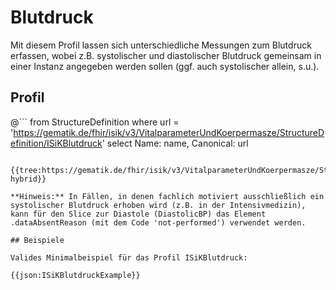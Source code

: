 # Blutdruck

Mit diesem Profil lassen sich unterschiedliche Messungen zum Blutdruck erfassen, wobei z.B. systolischer und diastolischer Blutdruck gemeinsam in einer Instanz angegeben werden sollen (ggf. auch systolischer allein, s.u.).

## Profil

@```
from StructureDefinition where url = 'https://gematik.de/fhir/isik/v3/VitalparameterUndKoerpermasze/StructureDefinition/ISiKBlutdruck' select Name: name, Canonical: url
```

{{tree:https://gematik.de/fhir/isik/v3/VitalparameterUndKoerpermasze/StructureDefinition/ISiKBlutdruck, hybrid}}

**Hinweis:** In Fällen, in denen fachlich motiviert ausschließlich ein systolischer Blutdruck erhoben wird (z.B. in der Intensivmedizin), kann für den Slice zur Diastole (DiastolicBP) das Element .dataAbsentReason (mit dem Code 'not-performed') verwendet werden.

## Beispiele

Valides Minimalbeispiel für das Profil ISiKBlutdruck:

{{json:ISiKBlutdruckExample}}